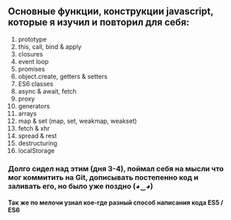 ## Основные функции, конструкции javascript, которые я изучил и повторил для себя:

1. prototype
2. this, call, bind & apply
3. closures
4. event loop
5. promises
6. object.create, getters & setters
7. ES6 classes
8. async & await, fetch
9. proxy
10. generators
11. arrays
12. map & set (map, set, weakmap, weakset)
13. fetch & xhr
14. spread & rest
15. destructuring
16. localStorage

### Долго сидел над этим (дня 3-4), поймал себя на мысли что мог коммитить на Git, дописывать постепенно код и заливать его, но было уже поздно (◕‿◕)
#### Так же по мелочи узнал кое-где разный способ написания кода ES5 / ES6
